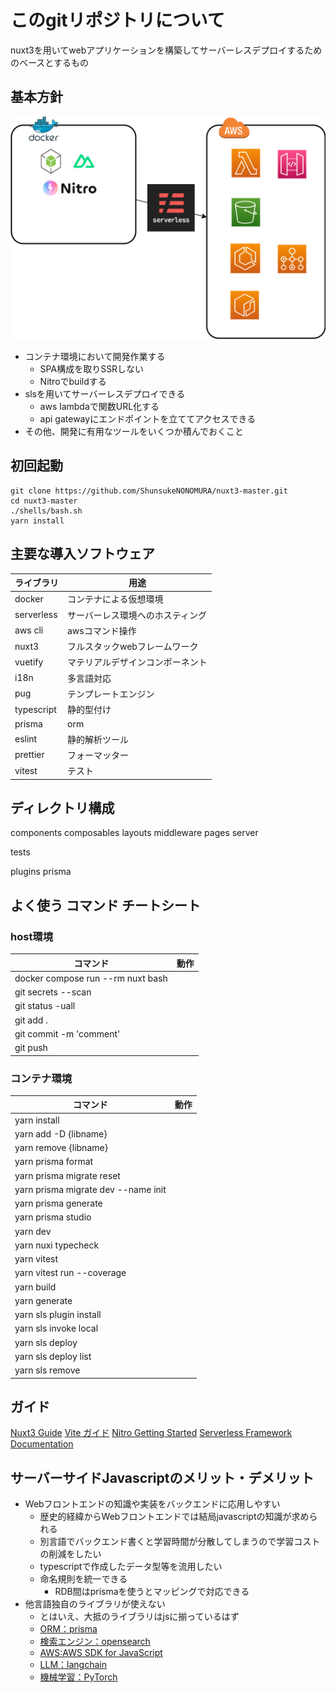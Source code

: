 # このgitリポジトリについて
nuxt3を用いてwebアプリケーションを構築してサーバーレスデプロイするためのベースとするもの

## 基本方針
![](./00-servers.dio.png)

- コンテナ環境において開発作業する
    - SPA構成を取りSSRしない
    - Nitroでbuildする
- slsを用いてサーバーレスデプロイできる
    - aws lambdaで関数URL化する
    - api gatewayにエンドポイントを立ててアクセスできる
- その他、開発に有用なツールをいくつか積んでおくこと

## 初回起動
```
git clone https://github.com/ShunsukeNONOMURA/nuxt3-master.git
cd nuxt3-master
./shells/bash.sh
yarn install
```

## 主要な導入ソフトウェア
| ライブラリ | 用途                             |
| ---------- | -------------------------------- |
| docker     | コンテナによる仮想環境           |
| serverless | サーバーレス環境へのホスティング |
| aws cli    | awsコマンド操作                  |
| nuxt3      | フルスタックwebフレームワーク    |
| vuetify    | マテリアルデザインコンポーネント |
| i18n       | 多言語対応                       |
| pug        | テンプレートエンジン             |
| typescript | 静的型付け                       |
| prisma     | orm                              |
| eslint     | 静的解析ツール                   |
| prettier   | フォーマッター                   |
| vitest     | テスト                           |

## ディレクトリ構成
components
composables
layouts
middleware
pages
server

tests

plugins
prisma

## よく使う コマンド チートシート
### host環境
| コマンド                          | 動作 |
| --------------------------------- | ---- |
| docker compose run --rm nuxt bash |      |
| git secrets --scan                |      |
| git status -uall                  |      |
| git add .                         |      |
| git commit -m 'comment'           |      |
| git push                          |      |

### コンテナ環境
| コマンド                            | 動作 |
| ----------------------------------- | ---- |
| yarn install                        |      |
| yarn add -D {libname}               |      |
| yarn remove {libname}               |      |
| yarn prisma format                  |      |
| yarn prisma migrate reset           |      |
| yarn prisma migrate dev --name init |      |
| yarn prisma generate                |      |
| yarn prisma studio                  |      |
| yarn dev                            |      |
| yarn nuxi typecheck                 |      |
| yarn vitest                         |      |
| yarn vitest run --coverage          |      |
| yarn build                          |      |
| yarn generate                       |      |
| yarn sls plugin install             |      |
| yarn sls invoke local               |      |
| yarn sls deploy                     |      |
| yarn sls deploy list                |      |
| yarn sls remove                     |      |


## ガイド
[Nuxt3 Guide](https://nuxt.com/docs/guide)
[Vite ガイド](https://ja.vitejs.dev/guide/)
[Nitro Getting Started](https://nitro.unjs.io/guide/getting-started)
[Serverless Framework Documentation](https://www.serverless.com/framework/docs)

## サーバーサイドJavascriptのメリット・デメリット
- Webフロントエンドの知識や実装をバックエンドに応用しやすい
    - 歴史的経緯からWebフロントエンドでは結局javascriptの知識が求められる
    - 別言語でバックエンド書くと学習時間が分散してしまうので学習コストの削減をしたい
    - typescriptで作成したデータ型等を流用したい
    - 命名規則を統一できる
        - RDB間はprismaを使うとマッピングで対応できる
- 他言語独自のライブラリが使えない
    - とはいえ、大抵のライブラリはjsに揃っているはず
    - [ORM：prisma](https://www.prisma.io/)
    - [検索エンジン：opensearch](https://www.npmjs.com/package/@opensearch-project/opensearch)
    - [AWS:AWS SDK for JavaScript](https://aws.amazon.com/jp/sdk-for-javascript/)
    - [LLM：langchain](https://js.langchain.com/docs/get_started/installation)
    - [機械学習：PyTorch](https://pytorch.org/docs/stable/jit.html)

